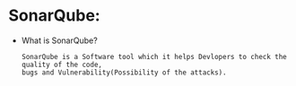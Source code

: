 # SonarQube:

* What is SonarQube?

      SonarQube is a Software tool which it helps Devlopers to check the quality of the code,
      bugs and Vulnerability(Possibility of the attacks).
